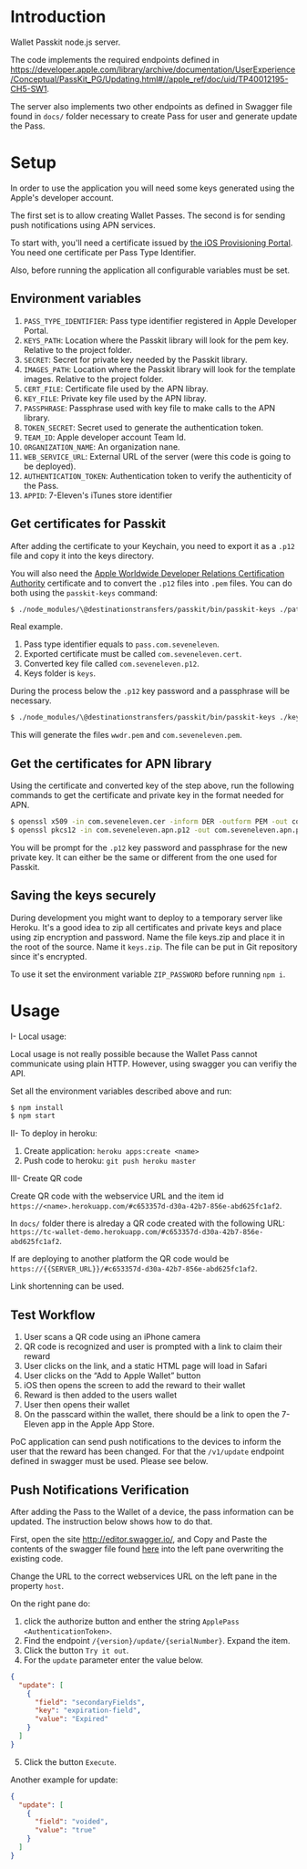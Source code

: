 # Introduction

Wallet Passkit node.js server.

The code implements the required endpoints defined in https://developer.apple.com/library/archive/documentation/UserExperience/Conceptual/PassKit_PG/Updating.html#//apple_ref/doc/uid/TP40012195-CH5-SW1.

The server also implements two other endpoints as defined in Swagger file found in `docs/` folder necessary to create Pass for user and generate update the Pass.

# Setup

In order to use the application you will need some keys generated using the Apple's developer account.

The first set is to allow creating Wallet Passes. The second is for sending push notifications using APN services.

To start with, you'll need a certificate issued by [the iOS Provisioning Portal](https://developer.apple.com/ios/manage/passtypeids/index.action). You need one certificate per Pass Type Identifier.

Also, before running the application all configurable variables must be set.

## Environment variables

1. `PASS_TYPE_IDENTIFIER`: Pass type identifier registered in Apple Developer Portal.
2. `KEYS_PATH`: Location where the Passkit library will look for the pem key. Relative to the project folder.
3. `SECRET`: Secret for private key needed by the Passkit library.
4. `IMAGES_PATH`: Location where the Passkit library will look for the template images. Relative to the project folder.
5. `CERT_FILE`: Certificate file used by the APN libray.
6. `KEY_FILE`: Private key file used by the APN libray.
7. `PASSPHRASE`: Passphrase used with key file to make calls to the APN library.
8. `TOKEN_SECRET`: Secret used to generate the authentication token.
9. `TEAM_ID`: Apple developer account Team Id.
10. `ORGANIZATION_NAME`: An organization nane.
11. `WEB_SERVICE_URL`: External URL of the server (were this code is going to be deployed).
12. `AUTHENTICATION_TOKEN`: Authentication token to verify the authenticity of the Pass.
13. `APPID`: 7-Eleven's iTunes store identifier

## Get certificates for Passkit

After adding the certificate to your Keychain, you need to export it as a `.p12` file and copy it into the keys directory.

You will also need the [Apple Worldwide Developer Relations Certification
Authority](https://www.apple.com/certificateauthority/) certificate and to convert the `.p12` files into `.pem` files.  You
can do both using the `passkit-keys` command:

```sh
$ ./node_modules/\@destinationstransfers/passkit/bin/passkit-keys ./pathToKeysFolder
```

Real example. 

1. Pass type identifier equals to `pass.com.seveneleven`. 
2. Exported certificate must be called `com.seveneleven.cert`.
3. Converted key file called `com.seveneleven.p12`. 
4. Keys folder is `keys`. 

During the process below the `.p12` key password and a passphrase will be necessary.

```sh
$ ./node_modules/\@destinationstransfers/passkit/bin/passkit-keys ./keys
```

This will generate the files `wwdr.pem` and `com.seveneleven.pem`.

## Get the certificates for APN library

Using the certificate and converted key of the step above, run the following commands to get the certificate and private key in the format needed for APN.

```sh
$ openssl x509 -in com.seveneleven.cer -inform DER -outform PEM -out com.seveneleven.apn.pem
$ openssl pkcs12 -in com.seveneleven.apn.p12 -out com.seveneleven.apn.pem -nodes
```

You will be prompt for the `.p12` key password and passphrase for the new private key. It can either be the same or different from the one used for Passkit.

## Saving the keys securely

During development you might want to deploy to a temporary server like Heroku. It's a good idea to zip all certificates and private keys and place using zip encryption and password. Name the file keys.zip and place it in the root of the source. Name it `keys.zip`. The file can be put in Git repository since it's encrypted.

To use it set the environment variable `ZIP_PASSWORD` before running `npm i`.

# Usage

I- Local usage:

Local usage is not really possible because the Wallet Pass cannot communicate using plain HTTP. However, using swagger you can verifiy the API.

Set all the environment variables described above and run:

```sh
$ npm install
$ npm start
```

II- To deploy in heroku:

1. Create application: `heroku apps:create <name>`
2. Push code to heroku: `git push heroku master`

III- Create QR code

Create QR code with the webservice URL and the item id `https://<name>.herokuapp.com/#c653357d-d30a-42b7-856e-abd625fc1af2`. 

In `docs/` folder there is alreday a QR code created with the following URL: `https://tc-wallet-demo.herokuapp.com/#c653357d-d30a-42b7-856e-abd625fc1af2`.

If are deploying to another platform the QR code would be `https://{{SERVER_URL}}/#c653357d-d30a-42b7-856e-abd625fc1af2`.

Link shortenning can be used.

## Test Workflow

1. User scans a QR code using an iPhone camera
2. QR code is recognized and user is prompted with a link to claim their reward
3. User clicks on the link, and a static HTML page will load in Safari
4. User clicks on the “Add to Apple Wallet” button
5. iOS then opens the screen to add the reward to their wallet
6. Reward is then added to the users wallet
7. User then opens their wallet
8. On the passcard within the wallet, there should be a link to open the 7-Eleven app in the Apple App Store.

PoC application can send push notifications to the devices to inform the user that the reward has been changed. For that the `/v1/update` endpoint defined in swagger must be used. Please see below.

## Push Notifications Verification

After adding the Pass to the Wallet of a device, the pass information can be updated. The instruction below shows how to do that.

First, open the site http://editor.swagger.io/, and Copy and Paste the contents of the swagger file found [here](docs/swagger-webservice.yaml) into the left pane overwriting the existing code.

Change the URL to the correct webservices URL on the left pane in the property `host`.

On the right pane do:

1. click the authorize button and enther the string `ApplePass <AuthenticationToken>`.
2. Find the endpoint `/{version}/update/{serialNumber}`. Expand the item.
3. Click the button `Try it out`. 
4. For the `update` parameter enter the value below.

```json
{
  "update": [
    {
      "field": "secondaryFields",
      "key": "expiration-field",
      "value": "Expired"
    }
  ]
}
```

5. Click the button `Execute`.

Another example for update:

```json
{
  "update": [
    {
      "field": "voided",
      "value": "true"
    }
  ]
}
```



